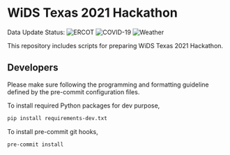 # WiDS Texas 2021 Hackathon
Data Update Status:
![ERCOT](https://github.com/WiDSTexas2021/hackathon/actions/workflows/update-ercot-hourly-load.yml/badge.svg)
![COVID-19](https://github.com/WiDSTexas2021/hackathon/actions/workflows/update-covid.yml/badge.svg)
![Weather](https://github.com/WiDSTexas2021/hackathon/actions/workflows/update-weather.yml/badge.svg)

This repository includes scripts for preparing WiDS Texas 2021 Hackathon.

## Developers

Please make sure following the programming and formatting guideline defined by the pre-commit configuration files.

To install required Python packages for dev purpose,

```bash
pip install requirements-dev.txt
```

To install pre-commit git hooks,

```bash
pre-commit install
```
